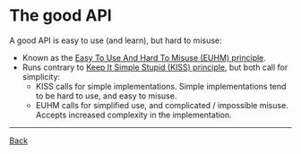 # The good API

A good API is easy to use (and learn), but hard to misuse:
- Known as the [Easy To Use And Hard To Misuse (EUHM) principle](http://principles-wiki.net/principles:easy_to_use_and_hard_to_misuse).
- Runs contrary to [Keep It Simple Stupid (KISS) principle](http://principles-wiki.net/principles:keep_it_simple_stupid), but both call for simplicity:
  - KISS calls for simple implementations. Simple implementations tend to be hard to use, and easy to misuse.
  - EUHM calls for simplified use, and complicated / impossible misuse. Accepts increased complexity in the implementation.

---

[Back](../README.md)
